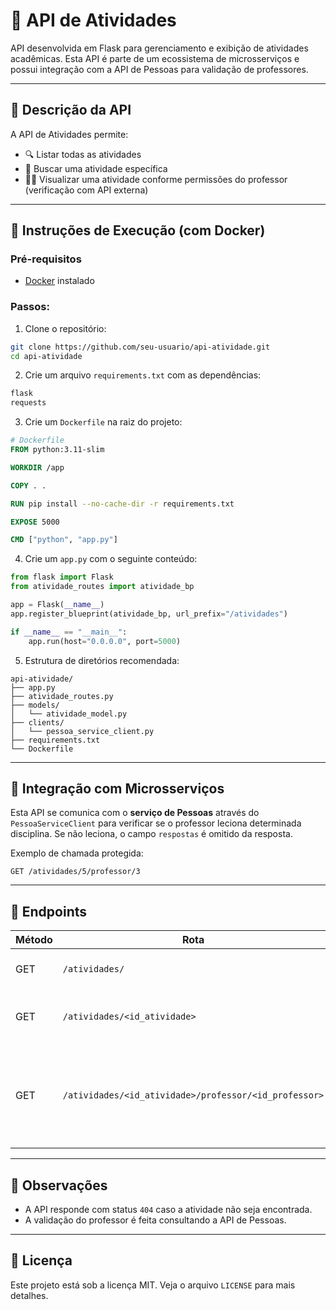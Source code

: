 # 📘 API de Atividades

API desenvolvida em Flask para gerenciamento e exibição de atividades acadêmicas. Esta API é parte de um ecossistema de microsserviços e possui integração com a API de Pessoas para validação de professores.

---

## 📄 Descrição da API

A API de Atividades permite:

- 🔍 Listar todas as atividades  
- 📑 Buscar uma atividade específica  
- 🧑‍🏫 Visualizar uma atividade conforme permissões do professor (verificação com API externa)

---

## 🚀 Instruções de Execução (com Docker)

### Pré-requisitos

- [Docker](https://www.docker.com/) instalado

### Passos:

1. Clone o repositório:

```bash
git clone https://github.com/seu-usuario/api-atividade.git
cd api-atividade
```

2. Crie um arquivo `requirements.txt` com as dependências:

```txt
flask
requests
```

3. Crie um `Dockerfile` na raiz do projeto:

```Dockerfile
# Dockerfile
FROM python:3.11-slim

WORKDIR /app

COPY . .

RUN pip install --no-cache-dir -r requirements.txt

EXPOSE 5000

CMD ["python", "app.py"]
```

4. Crie um `app.py` com o seguinte conteúdo:

```python
from flask import Flask
from atividade_routes import atividade_bp

app = Flask(__name__)
app.register_blueprint(atividade_bp, url_prefix="/atividades")

if __name__ == "__main__":
    app.run(host="0.0.0.0", port=5000)
```

5. Estrutura de diretórios recomendada:

```
api-atividade/
├── app.py
├── atividade_routes.py
├── models/
│   └── atividade_model.py
├── clients/
│   └── pessoa_service_client.py
├── requirements.txt
└── Dockerfile
```

---

## 🔗 Integração com Microsserviços

Esta API se comunica com o **serviço de Pessoas** através do `PessoaServiceClient` para verificar se o professor leciona determinada disciplina. Se não leciona, o campo `respostas` é omitido da resposta.

Exemplo de chamada protegida:
```
GET /atividades/5/professor/3
```

---

## 🧪 Endpoints

| Método | Rota                                                   | Descrição                                                                 |
|--------|--------------------------------------------------------|---------------------------------------------------------------------------|
| GET    | `/atividades/`                                         | Lista todas as atividades                                                |
| GET    | `/atividades/<id_atividade>`                           | Retorna uma atividade específica                                         |
| GET    | `/atividades/<id_atividade>/professor/<id_professor>` | Retorna a atividade com/sem respostas conforme permissões do professor  |

---

## 📌 Observações

- A API responde com status `404` caso a atividade não seja encontrada.
- A validação do professor é feita consultando a API de Pessoas.

---

## 📜 Licença

Este projeto está sob a licença MIT. Veja o arquivo `LICENSE` para mais detalhes.
